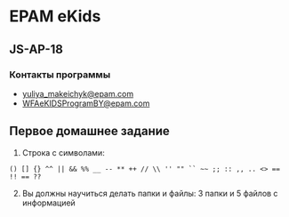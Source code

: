 # EPAM eKids 

## JS-AP-18

### Контакты программы

- yuliya_makeichyk@epam.com
- WFAeKIDSProgramBY@epam.com

## Первое домашнее задание

1. Строка с символами: 
````
() [] {} ^^ || && %% __ -- ** ++ // \\ '' "" `` ~~ ;; :: ,, .. <> == !! == ??
````
2. Вы должны научиться делать папки и файлы: 3 папки и 5 файлов с информацией
